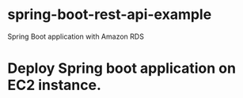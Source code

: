 # spring-boot-rest-api-example
Spring Boot application with Amazon RDS

# Deploy Spring boot application on EC2 instance.
